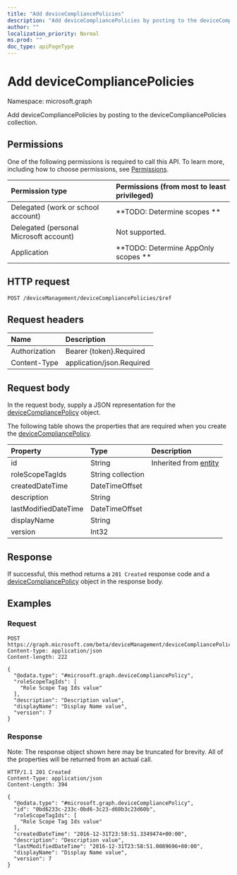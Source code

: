 ```yaml
---
title: "Add deviceCompliancePolicies"
description: "Add deviceCompliancePolicies by posting to the deviceCompliancePolicies collection."
author: ""
localization_priority: Normal
ms.prod: ""
doc_type: apiPageType
---
```


# Add deviceCompliancePolicies

Namespace: microsoft.graph

Add deviceCompliancePolicies by posting to the deviceCompliancePolicies collection.

## Permissions
One of the following permissions is required to call this API. To learn more, including how to choose permissions, see [Permissions](/concepts/permissions-reference.md).

|Permission type|Permissions (from most to least privileged)|
|:---|:---|
|Delegated (work or school account)|**TODO: Determine scopes **|
|Delegated (personal Microsoft account)|Not supported.|
|Application|**TODO: Determine AppOnly scopes **|

## HTTP request
<!-- {
  "blockType": "ignored"
}
-->
``` http
POST /deviceManagement/deviceCompliancePolicies/$ref
```

## Request headers
|Name|Description|
|:---|:---|
|Authorization|Bearer {token}.Required|
|Content-Type|application/json.Required|

## Request body
In the request body, supply a JSON representation for the [deviceCompliancePolicy](../resources/devicecompliancepolicy.md) object.

The following table shows the properties that are required when you create the [deviceCompliancePolicy](../resources/devicecompliancepolicy.md).

|Property|Type|Description|
|:---|:---|:---|
|id|String| Inherited from [entity](../resources/entity.md)|
|roleScopeTagIds|String collection||
|createdDateTime|DateTimeOffset||
|description|String||
|lastModifiedDateTime|DateTimeOffset||
|displayName|String||
|version|Int32||



## Response
If successful, this method returns a `201 Created` response code and a [deviceCompliancePolicy](../resources/devicecompliancepolicy.md) object in the response body.

## Examples

### Request
<!-- {
  "blockType": "request",
  "name": "create_devicecompliancepolicy_from_"
}
-->
``` http
POST https://graph.microsoft.com/beta/deviceManagement/deviceCompliancePolicies
Content-type: application/json
Content-length: 222

{
  "@odata.type": "#microsoft.graph.deviceCompliancePolicy",
  "roleScopeTagIds": [
    "Role Scope Tag Ids value"
  ],
  "description": "Description value",
  "displayName": "Display Name value",
  "version": 7
}
```

### Response
Note: The response object shown here may be truncated for brevity. All of the properties will be returned from an actual call.
<!-- {
  "blockType": "response",
  "truncated": true,
  "@odata.type": "microsoft.graph.devicecompliancepolicy"
}
-->
``` http
HTTP/1.1 201 Created
Content-Type: application/json
Content-Length: 394

{
  "@odata.type": "#microsoft.graph.deviceCompliancePolicy",
  "id": "0bd6233c-233c-0bd6-3c23-d60b3c23d60b",
  "roleScopeTagIds": [
    "Role Scope Tag Ids value"
  ],
  "createdDateTime": "2016-12-31T23:58:51.3349474+00:00",
  "description": "Description value",
  "lastModifiedDateTime": "2016-12-31T23:58:51.0089696+00:00",
  "displayName": "Display Name value",
  "version": 7
}
```

